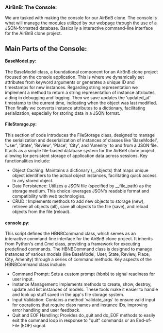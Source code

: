 ### AirBnB: The Console:

We are tasked with making the console for our AirBnB clone. The console is what will manage the modules utilized by our webpage through the use of a JSON-formatted database. Basically a interactive command-line interface for the AirBnB clone project.


## Main Parts of the Console:

#### BaseModel.py:

The BaseModel class, a foundational component for an AirBnB clone project focused on the console application. This is where we dynamically set attributes from keyword arguments or generates a unique ID and timestamps for new instances. Regarding string representation we implement a method to return a string representation of instance attributes, aiding in debugging and logging. Then we save updates the 'updated_at' timestamp to the current time, indicating when the object was last modified. Then finally we converts instance attributes to a dictionary, facilitating serialization, especially for storing data in a JSON format.

#### FileStorage.py:

This section of code introduces the FileStorage class, designed to manage the serialization and deserialization of instances of classes like 'BaseModel', 'User', 'State', 'Review', 'Place', 'City', and 'Amenity' to and from a JSON file. It acts as a simple file-based database system for the AirBnB clone project, allowing for persistent storage of application data across sessions. Key functionalities include:
- Object Caching: Maintains a dictionary (__objects) that maps unique object identifiers to the actual object instances, facilitating quick access to any stored object.
- Data Persistence: Utilizes a JSON file (specified by __file_path) as the storage medium. This choice leverages JSON's readable format and compatibility with web technologies.
- CRUD : Implements methods to add new objects to storage (new), retrieve all objects (all), save all objects to the file (save), and reload objects from the file (reload).

#### console.py:

This script defines the HBNBCommand class, which serves as an interactive command-line interface for the AirBnB clone project. It inherits from Python's cmd.Cmd class, providing a framework for executing predefined commands. The HBNBCommand class is designed to manage instances of various models (like BaseModel, User, State, Review, Place, City, Amenity) through a series of command methods. Key aspects of the HBNBCommand class include:
- Command Prompt: Sets a custom prompt (hbnb) to signal readiness for user input.
- Instance Management: Implements methods to create, show, destroy, update and list instances of models. These tools make it easier to handle and look up stuff saved in the app's file storage system.
- Input Validation: Contains a method 'validate_args' to ensure valid input for operations that require class names and instance IDs, improving error handling and user feedback.
- Quit and EOF Handling: Provides do_quit and do_EOF methods to easily exit the command loop in response to "quit" commands or an End-of-File (EOF) signal.


